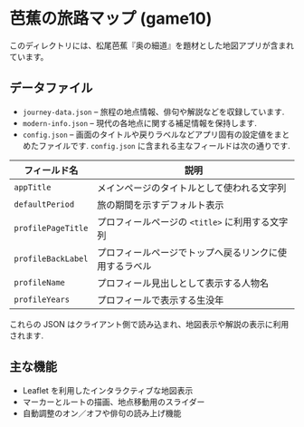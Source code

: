 # 芭蕉の旅路マップ (game10)

このディレクトリには、松尾芭蕉『奥の細道』を題材とした地図アプリが含まれています。

## データファイル

- `journey-data.json` – 旅程の地点情報、俳句や解説などを収録しています.
- `modern-info.json` – 現代の各地点に関する補足情報を保持します.
- `config.json` – 画面のタイトルや戻りラベルなどアプリ固有の設定値をまとめたファイルです.
`config.json` に含まれる主なフィールドは次の通りです.

| フィールド名 | 説明 |
|---------------|------|
| `appTitle` | メインページのタイトルとして使われる文字列 |
| `defaultPeriod` | 旅の期間を示すデフォルト表示 |
| `profilePageTitle` | プロフィールページの `<title>` に利用する文字列 |
| `profileBackLabel` | プロフィールページでトップへ戻るリンクに使用するラベル |
| `profileName` | プロフィール見出しとして表示する人物名 |
| `profileYears` | プロフィールで表示する生没年 |

これらの JSON はクライアント側で読み込まれ、地図表示や解説の表示に利用されます.

## 主な機能

- Leaflet を利用したインタラクティブな地図表示
- マーカーとルートの描画、地点移動用のスライダー
- 自動調整のオン／オフや俳句の読み上げ機能
